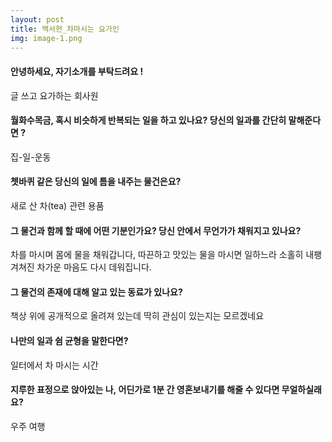 ```yaml
---
layout: post
title: 백서현_차마시는 요가인
img: image-1.png
---
```



#### 안녕하세요, 자기소개를 부탁드려요 !

글 쓰고 요가하는 회사원


#### 월화수목금, 혹시 비슷하게 반복되는 일을 하고 있나요? 당신의 일과를 간단히 말해준다면 ?

집-일-운동

#### 쳇바퀴 같은 당신의 일에 틈을 내주는 물건은요?

새로 산 차(tea) 관련 용품

#### 그 물건과 함께 할 때에 어떤 기분인가요? 당신 안에서 무언가가 채워지고 있나요?

차를 마시며 몸에 물을 채워갑니다, 따끈하고 맛있는 물을 마시면 일하느라 소홀히 내팽겨쳐진 차가운 마음도 다시 데워집니다.


#### 그 물건의 존재에 대해 알고 있는 동료가 있나요?

책상 위에 공개적으로 올려져 있는데 딱히 관심이 있는지는 모르겠네요

#### 나만의 일과 쉼 균형을 말한다면?

일터에서 차 마시는 시간

#### 지루한 표정으로 앉아있는 나, 어딘가로 1분 간 영혼보내기를 해줄 수 있다면 무얼하실래요?

우주 여행
